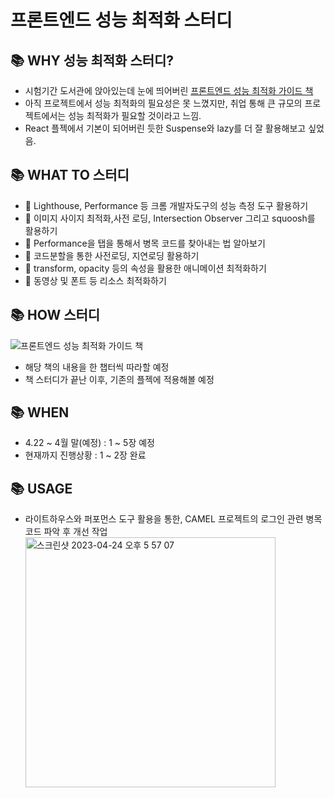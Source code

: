# 프론트엔드 성능 최적화 스터디

## 📚 WHY 성능 최적화 스터디?

- 시험기간 도서관에 앉아있는데 눈에 띄어버린 [프론트엔드 성능 최적화 가이드 책](https://www.aladin.co.kr/shop/wproduct.aspx?ItemId=304371832&start=slayer)
- 아직 프로젝트에서 성능 최적화의 필요성은 못 느꼈지만, 취업 통해 큰 규모의 프로젝트에서는 성능 최적화가 필요할 것이라고 느낌.
- React 플젝에서 기본이 되어버린 듯한 Suspense와 lazy를 더 잘 활용해보고 싶었음.

## 📚 WHAT TO 스터디

- 📌 Lighthouse, Performance 등 크롬 개발자도구의 성능 측정 도구 활용하기
- 📌 이미지 사이지 최적화,사전 로딩, Intersection Observer 그리고 squoosh를 활용하기
- 📌 Performance을 탭을 통해서 병목 코드를 찾아내는 법 알아보기
- 📌 코드분할을 통한 사전로딩, 지연로딩 활용하기
- 📌 transform, opacity 등의 속성을 활용한 애니메이션 최적화하기
- 📌 동영상 및 폰트 등 리소스 최적화하기

## 📚 HOW 스터디

![프론트엔드 성능 최적화 가이드 책](https://image.aladin.co.kr/product/30437/18/cover500/8966263747_1.jpg)

- 해당 책의 내용을 한 챕터씩 따라할 예정
- 책 스터디가 끝난 이후, 기존의 플젝에 적용해볼 예정

## 📚 WHEN

- 4.22 ~ 4월 말(예정) : 1 ~ 5장 예정
- 현재까지 진행상황 : 1 ~ 2장 완료

## 📚 USAGE

- 라이트하우스와 퍼포먼스 도구 활용을 통한, CAMEL 프로젝트의 로그인 관련 병목 코드 파악 후 개선 작업
  <img width="400" alt="스크린샷 2023-04-24 오후 5 57 07" src="https://user-images.githubusercontent.com/29947261/233949375-def5f6a6-9015-4e8b-abc3-c2a6e7fd5f17.png">

